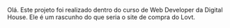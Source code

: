 Olá. Este projeto foi realizado dentro do curso de Web Developer da Digital House. Ele é um rascunho do que seria o site de compra do Lovt.
